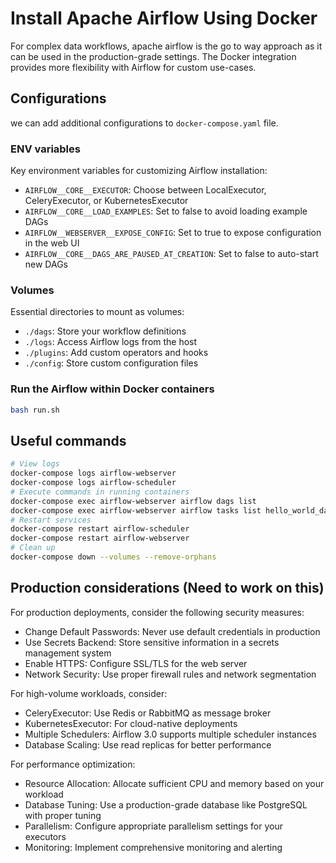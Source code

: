 # Install Apache Airflow Using Docker

For complex data workflows, apache airflow is the go to way approach as it can be used in the production-grade settings. The Docker integration provides more flexibility with Airflow for custom use-cases.

## Configurations

we can add additional configurations to `docker-compose.yaml` file.

### ENV variables

Key environment variables for customizing Airflow installation:

- `AIRFLOW__CORE__EXECUTOR`: Choose between LocalExecutor, CeleryExecutor, or KubernetesExecutor
- `AIRFLOW__CORE__LOAD_EXAMPLES`: Set to false to avoid loading example DAGs
- `AIRFLOW__WEBSERVER__EXPOSE_CONFIG`: Set to true to expose configuration in the web UI
- `AIRFLOW__CORE__DAGS_ARE_PAUSED_AT_CREATION`: Set to false to auto-start new DAGs

### Volumes

Essential directories to mount as volumes:

- `./dags`: Store your workflow definitions
- `./logs`: Access Airflow logs from the host
- `./plugins`: Add custom operators and hooks
- `./config`: Store custom configuration files

### Run the Airflow within Docker containers

```bash
bash run.sh
```

## Useful commands

```bash
# View logs
docker-compose logs airflow-webserver
docker-compose logs airflow-scheduler
# Execute commands in running containers
docker-compose exec airflow-webserver airflow dags list
docker-compose exec airflow-webserver airflow tasks list hello_world_dag
# Restart services
docker-compose restart airflow-scheduler
docker-compose restart airflow-webserver
# Clean up
docker-compose down --volumes --remove-orphans
```

## Production considerations (Need to work on this)

For production deployments, consider the following security measures:

- Change Default Passwords: Never use default credentials in production
- Use Secrets Backend: Store sensitive information in a secrets management system
- Enable HTTPS: Configure SSL/TLS for the web server
- Network Security: Use proper firewall rules and network segmentation

For high-volume workloads, consider:

- CeleryExecutor: Use Redis or RabbitMQ as message broker
- KubernetesExecutor: For cloud-native deployments
- Multiple Schedulers: Airflow 3.0 supports multiple scheduler instances
- Database Scaling: Use read replicas for better performance

For performance optimization:

- Resource Allocation: Allocate sufficient CPU and memory based on your workload
- Database Tuning: Use a production-grade database like PostgreSQL with proper tuning
- Parallelism: Configure appropriate parallelism settings for your executors
- Monitoring: Implement comprehensive monitoring and alerting